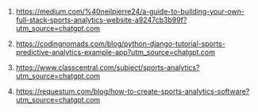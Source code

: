 1. https://medium.com/%40neilpierre24/a-guide-to-building-your-own-full-stack-sports-analytics-website-a9247cb3b99f?utm_source=chatgpt.com

2. https://codingnomads.com/blog/python-django-tutorial-sports-predictive-analytics-example-app?utm_source=chatgpt.com

3. https://www.classcentral.com/subject/sports-analytics?utm_source=chatgpt.com

4. https://requestum.com/blog/how-to-create-sports-analytics-software?utm_source=chatgpt.com


